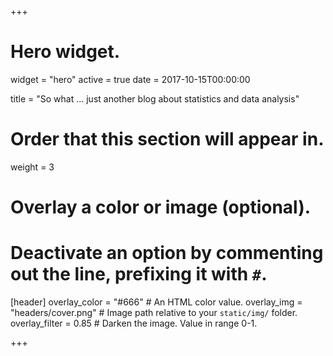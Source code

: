 +++
# Hero widget.
widget = "hero"
active = true
date = 2017-10-15T00:00:00

title = "So what ... 
just another blog about statistics and data analysis"


# Order that this section will appear in.
weight = 3

# Overlay a color or image (optional).
#   Deactivate an option by commenting out the line, prefixing it with `#`.
[header]
  overlay_color = "#666"  # An HTML color value.
  overlay_img = "headers/cover.png"  # Image path relative to your `static/img/` folder.
  overlay_filter = 0.85  # Darken the image. Value in range 0-1.

+++
